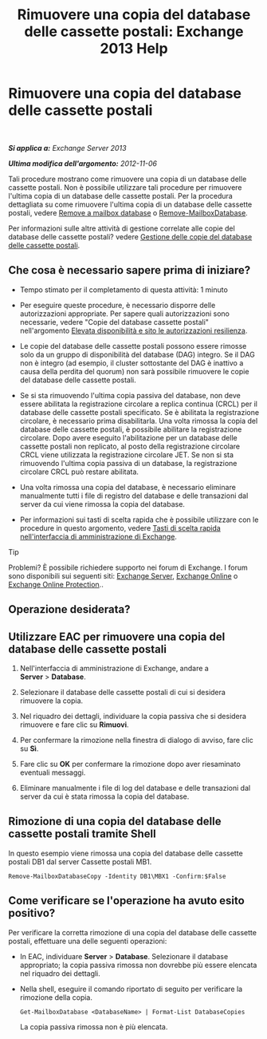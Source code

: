 ﻿---
title: 'Rimuovere una copia del database delle cassette postali: Exchange 2013 Help'
TOCTitle: Rimuovere una copia del database delle cassette postali
ms:assetid: 99fecdde-b158-4dfc-9ca7-ff7c0ada7819
ms:mtpsurl: https://technet.microsoft.com/it-it/library/Dd298164(v=EXCHG.150)
ms:contentKeyID: 50481283
ms.date: 05/22/2018
mtps_version: v=EXCHG.150
ms.translationtype: MT
---

# Rimuovere una copia del database delle cassette postali

 

_**Si applica a:** Exchange Server 2013_

_**Ultima modifica dell'argomento:** 2012-11-06_

Tali procedure mostrano come rimuovere una copia di un database delle cassette postali. Non è possibile utilizzare tali procedure per rimuovere l'ultima copia di un database delle cassette postali. Per la procedura dettagliata su come rimuovere l'ultima copia di un database delle cassette postali, vedere [Remove a mailbox database](manage-mailbox-databases-in-exchange-2013-exchange-2013-help.md) o [Remove-MailboxDatabase](https://technet.microsoft.com/it-it/library/aa997931\(v=exchg.150\)).

Per informazioni sulle altre attività di gestione correlate alle copie del database delle cassette postali? vedere [Gestione delle copie del database delle cassette postali](managing-mailbox-database-copies-exchange-2013-help.md).

## Che cosa è necessario sapere prima di iniziare?

  - Tempo stimato per il completamento di questa attività: 1 minuto

  - Per eseguire queste procedure, è necessario disporre delle autorizzazioni appropriate. Per sapere quali autorizzazioni sono necessarie, vedere "Copie del database cassette postali" nell'argomento [Elevata disponibilità e sito le autorizzazioni resilienza](high-availability-and-site-resilience-permissions-exchange-2013-help.md).

  - Le copie del database delle cassette postali possono essere rimosse solo da un gruppo di disponibilità del database (DAG) integro. Se il DAG non è integro (ad esempio, il cluster sottostante del DAG è inattivo a causa della perdita del quorum) non sarà possibile rimuovere le copie del database delle cassette postali.

  - Se si sta rimuovendo l'ultima copia passiva del database, non deve essere abilitata la registrazione circolare a replica continua (CRCL) per il database delle cassette postali specificato. Se è abilitata la registrazione circolare, è necessario prima disabilitarla. Una volta rimossa la copia del database delle cassette postali, è possibile abilitare la registrazione circolare. Dopo avere eseguito l'abilitazione per un database delle cassette postali non replicato, al posto della registrazione circolare CRCL viene utilizzata la registrazione circolare JET. Se non si sta rimuovendo l'ultima copia passiva di un database, la registrazione circolare CRCL può restare abilitata.

  - Una volta rimossa una copia del database, è necessario eliminare manualmente tutti i file di registro del database e delle transazioni dal server da cui viene rimossa la copia del database.

  - Per informazioni sui tasti di scelta rapida che è possibile utilizzare con le procedure in questo argomento, vedere [Tasti di scelta rapida nell'interfaccia di amministrazione di Exchange](keyboard-shortcuts-in-the-exchange-admin-center-exchange-online-protection-help.md).


> [!TIP]
> Problemi? È possibile richiedere supporto nei forum di Exchange. I forum sono disponibili sui seguenti siti: <A href="https://go.microsoft.com/fwlink/p/?linkid=60612">Exchange Server</A>, <A href="https://go.microsoft.com/fwlink/p/?linkid=267542">Exchange Online</A> o <A href="https://go.microsoft.com/fwlink/p/?linkid=285351">Exchange Online Protection</A>..



## Operazione desiderata?

## Utilizzare EAC per rimuovere una copia del database delle cassette postali

1.  Nell'interfaccia di amministrazione di Exchange, andare a **Server** \> **Database**.

2.  Selezionare il database delle cassette postali di cui si desidera rimuovere la copia.

3.  Nel riquadro dei dettagli, individuare la copia passiva che si desidera rimuovere e fare clic su **Rimuovi**.

4.  Per confermare la rimozione nella finestra di dialogo di avviso, fare clic su **Sì**.

5.  Fare clic su **OK** per confermare la rimozione dopo aver riesaminato eventuali messaggi.

6.  Eliminare manualmente i file di log del database e delle transazioni dal server da cui è stata rimossa la copia del database.

## Rimozione di una copia del database delle cassette postali tramite Shell

In questo esempio viene rimossa una copia del database delle cassette postali DB1 dal server Cassette postali MB1.

    Remove-MailboxDatabaseCopy -Identity DB1\MBX1 -Confirm:$False

## Come verificare se l'operazione ha avuto esito positivo?

Per verificare la corretta rimozione di una copia del database delle cassette postali, effettuare una delle seguenti operazioni:

  - In EAC, individuare **Server** \> **Database**. Selezionare il database appropriato; la copia passiva rimossa non dovrebbe più essere elencata nel riquadro dei dettagli.

  - Nella shell, eseguire il comando riportato di seguito per verificare la rimozione della copia.
    
        Get-MailboxDatabase <DatabaseName> | Format-List DatabaseCopies
    
    La copia passiva rimossa non è più elencata.

